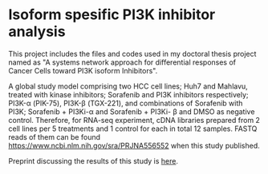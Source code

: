 # Isoform spesific PI3K inhibitor analysis
This project includes the files and codes used in my doctoral thesis project named as "A systems network approach for differential responses of Cancer Cells toward PI3K isoform Inhibitors". 

A global study model comprising two HCC cell lines; Huh7 and Mahlavu, treated with kinase inhibitors; Sorafenib and PI3K inhibitors respectively; PI3K-α (PIK-75), PI3K-β (TGX-221), and combinations of Sorafenib with PI3K; Sorafenib + PI3Ki-α and Sorafenib + PI3Ki- β and DMSO as negative control. Therefore, for RNA-seq experiment, cDNA libraries prepared from 2 cell lines per 5 treatments and 1 control for each in total 12 samples.  FASTQ reads of them can be found https://www.ncbi.nlm.nih.gov/sra/PRJNA556552 when this study published. 

Preprint discussing the results of this study is [here](https://www.biorxiv.org/content/10.1101/2021.03.17.435839v1). 
